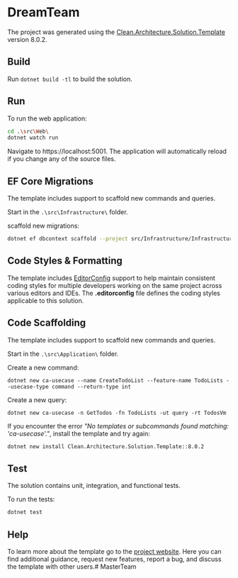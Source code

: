 ﻿# DreamTeam

The project was generated using the [Clean.Architecture.Solution.Template](https://github.com/jasontaylordev/DreamTeam) version 8.0.2.

## Build

Run `dotnet build -tl` to build the solution.

## Run

To run the web application:

```bash
cd .\src\Web\
dotnet watch run
```
Navigate to https://localhost:5001. The application will automatically reload if you change any of the source files.

## EF Core Migrations 

The template includes support to scaffold new commands and queries.

Start in the `.\src\Infrastructure\` folder.

scaffold new migrations:

```bash 
dotnet ef dbcontext scaffold --project src/Infrastructure/Infrastructure.csproj --startup-project src/Web/Web.csproj --configuration Debug --no-build "Initial Catalog=TeamBe;Integrated Security=True;MultipleActiveResultSets=False;Connection Timeout=30;TrustServerCertificate=True;" Microsoft.EntityFrameworkCore.SqlServer --context DreamTeamGeneratedContext --context-dir Context --output-dir ../Domain/Entities
```




## Code Styles & Formatting

The template includes [EditorConfig](https://editorconfig.org/) support to help maintain consistent coding styles for multiple developers working on the same project across various editors and IDEs. The **.editorconfig** file defines the coding styles applicable to this solution.

## Code Scaffolding

The template includes support to scaffold new commands and queries.

Start in the `.\src\Application\` folder.

Create a new command:

```
dotnet new ca-usecase --name CreateTodoList --feature-name TodoLists --usecase-type command --return-type int
```

Create a new query:

```
dotnet new ca-usecase -n GetTodos -fn TodoLists -ut query -rt TodosVm
```

If you encounter the error *"No templates or subcommands found matching: 'ca-usecase'."*, install the template and try again:

```bash
dotnet new install Clean.Architecture.Solution.Template::8.0.2
```

## Test

The solution contains unit, integration, and functional tests.

To run the tests:
```bash
dotnet test
```

## Help
To learn more about the template go to the [project website](https://github.com/jasontaylordev/CleanArchitecture). Here you can find additional guidance, request new features, report a bug, and discuss the template with other users.#   M a s t e r T e a m 
 
 